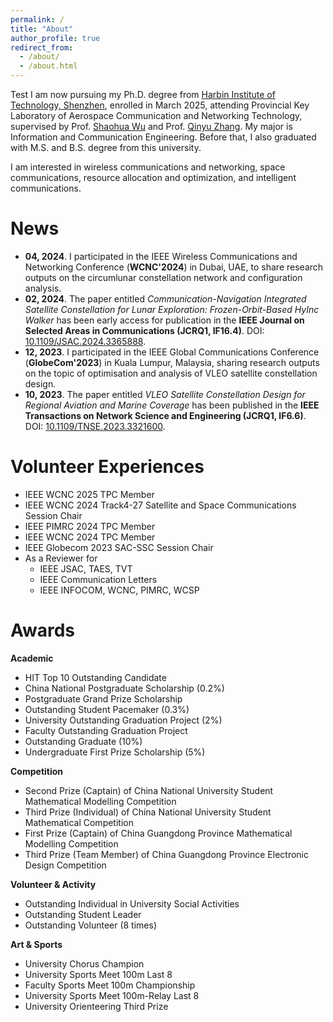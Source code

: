 ```yaml
---
permalink: /
title: "About"
author_profile: true
redirect_from: 
  - /about/
  - /about.html
---
```


Test I am now pursuing my Ph.D. degree from [Harbin Institute of Technology, Shenzhen](http://en.hitsz.edu.cn/), enrolled in March 2025, attending Provincial Key Laboratory of Aerospace Communication and Networking Technology, supervised by Prof. [Shaohua Wu](http://faculty.hitsz.edu.cn/wushaohua) and Prof. [Qinyu Zhang](https://faculty.hitsz.edu.cn/zhangqinyu). My major is Information and Communication Engineering. Before that, I also graduated with M.S. and B.S. degree from this university.

I am interested in wireless communications and networking, space communications, resource allocation and optimization, and intelligent communications. 

News
======

<!-- - <span style="color:#C00000">**03, 2024**. I am currently seeking suitable Ph.D positions. If there are any appropriate opportunities, please feel free to drop me an email (</span>[180210217@stu.hit.edu.cn]()<span style="color:#C00000">,</span> [guoquanchen1223@163.com]()<span style="color:#C00000">). I would appreciate it!</span> -->

- **04, 2024**. I participated in the IEEE Wireless Communications and Networking Conference (**WCNC'2024**) in Dubai, UAE, to share research outputs on the circumlunar constellation network and configuration analysis.
- **02, 2024**. The paper entitled *Communication-Navigation Integrated Satellite Constellation for Lunar Exploration: Frozen-Orbit-Based HyInc Walker* has been early access for publication in the **IEEE Journal on Selected Areas in Communications (JCRQ1, IF16.4)**. DOI: [10.1109/JSAC.2024.3365888](https://ieeexplore.ieee.org/document/10436138/). 
- **12, 2023**. I participated in the IEEE Global Communications Conference (**GlobeCom'2023**) in Kuala Lumpur, Malaysia, sharing research outputs on the topic of optimisation and analysis of VLEO satellite constellation design.
- **10, 2023**. The paper entitled *VLEO Satellite Constellation Design for Regional Aviation and Marine Coverage* has been published in the **IEEE Transactions on Network Science and Engineering (JCRQ1, IF6.6)**. DOI: [10.1109/TNSE.2023.3321600](https://ieeexplore.ieee.org/document/10269648). 


Volunteer Experiences
======
- IEEE WCNC 2025 TPC Member
- IEEE WCNC 2024 Track4-27 Satellite and Space Communications Session Chair
- IEEE PIMRC 2024 TPC Member
- IEEE WCNC 2024 TPC Member
- IEEE Globecom 2023 SAC-SSC Session Chair
- As a Reviewer for
  - IEEE JSAC, TAES, TVT
  - IEEE Communication Letters
  - IEEE INFOCOM, WCNC, PIMRC, WCSP


Awards
======
**Academic**
- HIT Top 10 Outstanding Candidate
- China National Postgraduate Scholarship (0.2%)
- Postgraduate Grand Prize Scholarship
- Outstanding Student Pacemaker (0.3%)
- University Outstanding Graduation Project (2%)
- Faculty Outstanding Graduation Project
- Outstanding Graduate (10%)
- Undergraduate First Prize Scholarship (5%)

**Competition**
- Second Prize (Captain) of China National University Student Mathematical Modelling Competition
- Third Prize (Individual) of China National University Student Mathematical Competition
- First Prize (Captain) of China Guangdong Province Mathematical Modelling Competition
- Third Prize (Team Member) of China Guangdong Province Electronic Design Competition

**Volunteer & Activity**
- Outstanding Individual in University Social Activities
- Outstanding Student Leader
- Outstanding Volunteer (8 times)
  
**Art & Sports**  
- University Chorus Champion
- University Sports Meet 100m Last 8
- Faculty Sports Meet 100m Championship
- University Sports Meet 100m-Relay Last 8
- University Orienteering Third Prize